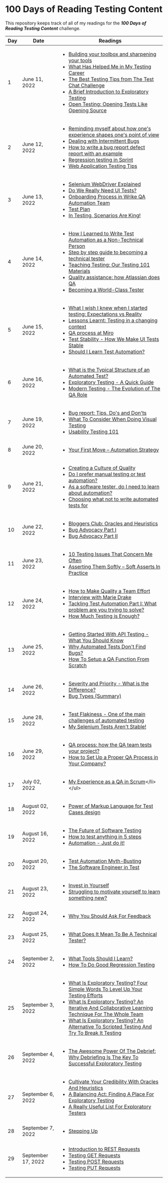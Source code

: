 # 100 Days of Reading Testing Content
This repository keeps track of all of my readings for the _**100 Days of Reading Testing Content**_ challenge.

| Day | Date | Readings |
| --- | ---- | -------- |
| 1 | June 11, 2022 | <ul><li>[Building your toolbox and sharpening your tools](https://www.dowen.me.uk/building-your-toolbox-and-sharpening-your-tools/)</li><li>[What Has Helped Me in My Testing Career](https://nicolalindgren.com/2022/06/02/what-has-helped-me-in-my-testing-career/)</li><li>[The Best Testing Tips from The Test Chat Challenge](https://nicolalindgren.com/2022/04/15/the-best-testing-tips-from-the-test-chat-challenge/)</li><li>[A Brief Introduction to Exploratory Testing](https://www.mariedrake.com/post/a-brief-introduction-to-exploratory-testing)</li><li>[Open Testing: Opening Tests Like Opening Source](https://automationpanda.com/2022/05/24/open-testing-opening-tests-like-opening-source/)</li></ul> |
| 2 | June 12, 2022 | <ul><li>[Reminding myself about how one's experience shapes one's point of view](https://nicolalindgren.com/2017/11/27/reminding-myself-about-how-ones-experience-shapes-ones-point-of-view/)</li><li>[Dealing with Intermittent Bugs](https://nicolalindgren.com/2021/06/15/dealing-with-intermittent-bugs/)</li><li>[How to write a bug report defect report with an example](https://nicolalindgren.com/2021/02/01/how-to-write-a-bug-report-defect-report-with-an-example/)</li><li>[Regression testing in Sprint](https://synapse-qa.com/2021/10/14/regression-testing-in-sprint/)</li><li>[Web Application Testing Tips](https://devqa.io/web-application-testing/)</li></ul> |
| 3 | June 13, 2022 | <ul><li>[Selenium WebDriver Explained](https://engineering.zalando.com/posts/2016/03/selenium-webdriver-explained.html)</li><li>[Do We Really Need UI Tests?](https://engineering.zalando.com/posts/2017/11/do-we-really-need-ui-testing.html)</li><li>[Onboarding Process in Wrike QA Automation Team](https://medium.com/wriketechclub/onboarding-process-in-wrike-qa-automation-team-88a4265d6af7)</li><li>[Test Plan](https://frantic.im/test-plan/)</li><li>[In Testing, Scenarios Are King!](https://devqa.io/scenarios-are-king/)</li></ul> |
| 4 | June 14, 2022 | <ul><li>[How I Learned to Write Test Automation as a Non-Technical Person](https://nicolalindgren.com/2022/06/07/how-i-learned-to-write-test-automation-as-a-non-technical-person/)</li><li>[Step by step guide to becoming a technical tester](https://nicolalindgren.com/2021/09/07/step-by-step-guide-to-becoming-a-technical-tester/)</li><li>[Teaching Testing: Our Testing 101 Materials](https://www.etsy.com/codeascraft/teaching-testing-our-testing-101-materials/)</li><li>[Quality assistance: how Atlassian does QA](https://www.atlassian.com/inside-atlassian/qa)</li><li>[Becoming a World-Class Tester](https://tech.ebayinc.com/engineering/becoming-a-world-class-tester/)</li></ul> |
| 5 | June 15, 2022 | <ul><li>[What I wish I knew when I started testing: Expectations vs Reality](https://nicolalindgren.com/2021/01/18/what-i-wish-i-knew-when-i-started-testing-expectations-vs-reality/)</li><li>[Lessons Learnt: Testing in a changing context](https://nicolalindgren.com/2019/10/02/lessons-learnt-testing-in-a-changing-context/)</li><li>[QA process at Miro](https://medium.com/miro-engineering/qa-process-at-miro-4c35e60e0b42)</li><li>[Test Stability - How We Make UI Tests Stable](https://engineering.linkedin.com/blog/2015/12/test-stability---how-we-make-ui-tests-stable)</li><li>[Should I Learn Test Automation?](https://nicolalindgren.com/2022/06/14/should-i-learn-test-automation/)</li></ul> |
| 6 | June 16, 2022 | <ul><li>[What is the Typical Structure of an Automated Test?](https://devqa.io/automated-test-structure/)</li><li>[Exploratory Testing - A Quick Guide](https://devqa.io/exploratory-testing-quick-guide/)</li><li>[Modern Testing - The Evolution of The QA Role](https://devqa.io/modern-testing-evolution-qa-role/)</li></ul> |
| 7 | June 19, 2022 | <ul><li>[Bug report: Tips, Do's and Don'ts](https://www.mariedrake.com/post/bug-report-tips-do-s-and-don-ts)</li><li>[What To Consider When Doing Visual Testing](https://www.mariedrake.com/post/what-to-consider-when-doing-visual-testing)</li><li>[Usability Testing 101](https://blog.testproject.io/2022/06/14/usability-testing-101/)</li></ul> |
| 8 | June 20, 2022 | <ul><li>[Your First Move – Automation Strategy](https://responsibleautomation.wordpress.com/2017/01/11/your-first-move-automation-strategy/)</li></ul> |
| 9 | June 21, 2022 | <ul><li>[Creating a Culture of Quality](https://tech.trivago.com/post/2015-08-31-culture_of_quality/)</li><li>[Do I prefer manual testing or test automation?](https://nicolalindgren.com/2021/08/10/do-i-prefer-manual-testing-or-test-automation/)</li><li>[As a software tester, do I need to learn about automation?](https://isitgoodenoughyet.com/2016/07/24/as-a-software-tester-do-i-need-to-learn-about-automation/)</li><li>[Choosing what not to write automated tests for](https://nicolalindgren.com/2021/10/11/choosing-what-not-to-write-automated-tests-for/)</li></ul> |
| 10 | June 22, 2022 | <ul><li>[Bloggers Club: Oracles and Heuristics](https://nicolalindgren.com/2021/11/17/bloggers-club-oracles-and-heuristics/)</li><li>[Bug Advocacy Part I](https://nicolalindgren.com/2014/06/18/bug-advocacy-part-i/)</li><li>[Bug Advocacy Part II](https://nicolalindgren.com/2014/07/02/bug-advocacy-part-ii/)</li></ul> |
| 11 | June 23, 2022 | <ul><li>[10 Testing Issues That Concern Me Often](https://testingtitbits.com/10-testing-issues-that-concern-me-often/)</li><li>[Asserting Them Softly – Soft Asserts In Practice](https://responsibleautomation.wordpress.com/2022/06/15/asserting-them-softly-soft-asserts-in-practice/)</li></ul> |
| 12 | June 24, 2022 | <ul><li>[How to Make Quality a Team Effort](https://nicolalindgren.com/2022/03/20/how-to-make-quality-a-team-effort/)</li><li>[Interview with Marie Drake](https://nicolalindgren.com/2021/08/30/interview-with-marie-drake/)</li><li>[Tackling Test Automation Part I: What problem are you trying to solve?](https://nicolalindgren.com/2021/05/03/tackling-test-automation-part-i-what-problem-are-you-trying-to-solve/)</li><li>[How Much Testing is Enough?](https://testing.googleblog.com/2021/06/how-much-testing-is-enough.html)</li></ul> |
| 13 | June 25, 2022 | <ul><li>[Getting Started With API Testing - What You Should Know](https://devqa.io/api-testing-what-you-should-know/)</li><li>[Why Automated Tests Don't Find Bugs?](https://devqa.io/reasons-automated-tests-dont-find-bugs/)</li><li>[How To Setup a QA Function From Scratch](https://devqa.io/setup-qa-function-from-scratch/)</li></ul> |
| 14 | June 26, 2022 | <ul><li>[Severity and Priority - What is the Difference?](https://devqa.io/severity-and-priority-difference/)</li><li>[Bug Types (Summary)](https://academy.test.io/en/articles/4325756-bug-types-summary)</li></ul> |
| 15 | June 28, 2022 | <ul><li>[Test Flakiness - One of the main challenges of automated testing](https://testing.googleblog.com/2020/12/test-flakiness-one-of-main-challenges.html)</li><li>[My Selenium Tests Aren't Stable!](https://testing.googleblog.com/2009/06/my-selenium-tests-arent-stable.html)</li></ul> |
| 16 | June 29, 2022 | <ul><li>[QA process: how the QA team tests your project?](https://huddle.eurostarsoftwaretesting.com/qa-workflow-how-the-qa-team-tests-your-project/)</li><li>[How to Set Up a Proper QA Process in Your Company?](https://u-tor.com/topic/qa-process-set-up)</li></ul> |
| 17 | July 02, 2022 | <ul><li>[My Experience as a QA in Scrum](https://www.infoq.com/articles/experience-qa-scrum/#:~:text=One%20of%20the%20primary%20responsibilities,criteria%20for%20their%20user%20stories.)</li></ul> |
| 18 | August 02, 2022 | <ul><li>[Power of Markup Language for Test Cases design](https://medium.com/sqa-mate/power-of-markup-language-for-test-cases-design-c7e6ae0c8b11)</li></ul> |
| 19 | August 16, 2022 | <ul><li>[The Future of Software Testing](https://www.dowen.me.uk/the-future-of-software-testing/)</li><li>[How to test anything in 5 steps](https://www.dowen.me.uk/how-to-test-anything-in-5-steps/)</li><li>[Automation - Just do it!](https://www.dowen.me.uk/Automation-Just-do-it!/)</li></ul> |
| 20 | August 20, 2022 | <ul><li>[Test Automation Myth-Busting](https://automationpanda.com/2017/10/01/test-automation-myth-busting/)</li><li>[The Software Engineer in Test](https://automationpanda.com/2018/10/02/the-software-engineer-in-test/)</li></ul> |
| 21 | August 23, 2022 | <ul><li>[Invest in Yourself](https://nicolalindgren.com/2022/07/22/invest-in-yourself/)</li><li>[Struggling to motivate yourself to learn something new?](https://nicolalindgren.com/2022/07/26/struggling-to-motivate-yourself-to-learn-something-new/)</li></ul> |
| 22 | August 24, 2022 | <ul><li>[Why You Should Ask For Feedback](https://nicolalindgren.com/2022/01/08/why-you-should-ask-for-feedback/)</li></ul> |
| 23 | August 25, 2022 | <ul><li>[What Does It Mean To Be A Technical Tester?](https://www.ministryoftesting.com/dojo/lessons/what-does-it-mean-to-be-a-technical-tester)</li></ul> |
| 24 | September 2, 2022 | <ul><li>[What Tools Should I Learn?](https://www.ministryoftesting.com/dojo/series/questions-from-students/lessons/what-tools-should-i-learn)</li><li>[How To Do Good Regression Testing](https://www.ministryoftesting.com/dojo/series/questions-from-students/lessons/how-to-do-good-regression-testing)</li></ul> |
| 25 | September 3, 2022 | <ul><li>[What Is Exploratory Testing? Four Simple Words To Level Up Your Testing Efforts](https://www.ministryoftesting.com/dojo/series/exploring-exploratory-testing/lessons/what-is-exploratory-testing-four-simple-words-to-level-up-your-testing-efforts)</li><li>[What Is Exploratory Testing? An Iterative And Collaborative Learning Technique For The Whole Team](https://www.ministryoftesting.com/dojo/series/exploring-exploratory-testing/lessons/what-is-exploratory-testing-an-iterative-and-collaborative-learning-technique-for-the-whole-team)</li><li>[What Is Exploratory Testing? An Alternative To Scripted Testing And Try To Break It Testing](https://www.ministryoftesting.com/dojo/series/exploring-exploratory-testing/lessons/what-is-exploratory-testing-an-alternative-to-scripted-testing-and-try-to-break-it-testing)</li></ul> |
| 26 | September 4, 2022 | <ul><li>[The Awesome Power Of The Debrief: Why Debriefing Is The Key To Successful Exploratory Testing](https://www.ministryoftesting.com/dojo/series/exploring-exploratory-testing/lessons/the-awesome-power-of-the-debrief-why-debriefing-is-the-key-to-successful-exploratory-testing)</li></ul> |
| 27 | September 6, 2022 | <ul><li>[Cultivate Your Credibility With Oracles And Heuristics](https://www.ministryoftesting.com/dojo/series/exploring-exploratory-testing/lessons/cultivate-your-credibility-with-oracles-and-heuristics)</li><li>[A Balancing Act: Finding A Place For Exploratory Testing](https://www.ministryoftesting.com/dojo/series/exploring-exploratory-testing/lessons/a-balancing-act-finding-a-place-for-exploratory-testing)</li><li>[A Really Useful List For Exploratory Testers](https://www.ministryoftesting.com/dojo/series/exploring-exploratory-testing/lessons/a-really-useful-list-for-exploratory-testers)</li></ul> |
| 28 | September 7, 2022 | <ul><li>[Stepping Up](https://www.ministryoftesting.com/dojo/series/blazing-new-trails-tips-for-the-lone-tester/lessons/blazing-new-trails-tips-for-the-lone-tester-part-1)</li></ul> |
| 29 | September 17, 2022 | <ul><li>[Introduction to REST Requests](https://fearlessautomation.blogspot.com/2018/02/introduction-to-rest-requests.html)</li><li>[Testing GET Requests](https://fearlessautomation.blogspot.com/2018/02/testing-get-requests.html)</li><li>[Testing POST Requests](https://fearlessautomation.blogspot.com/2018/03/testing-post-requests.html)</li><li>[Testing PUT Requests](https://fearlessautomation.blogspot.com/2018/03/testing-put-requests.html)</li></ul> |
